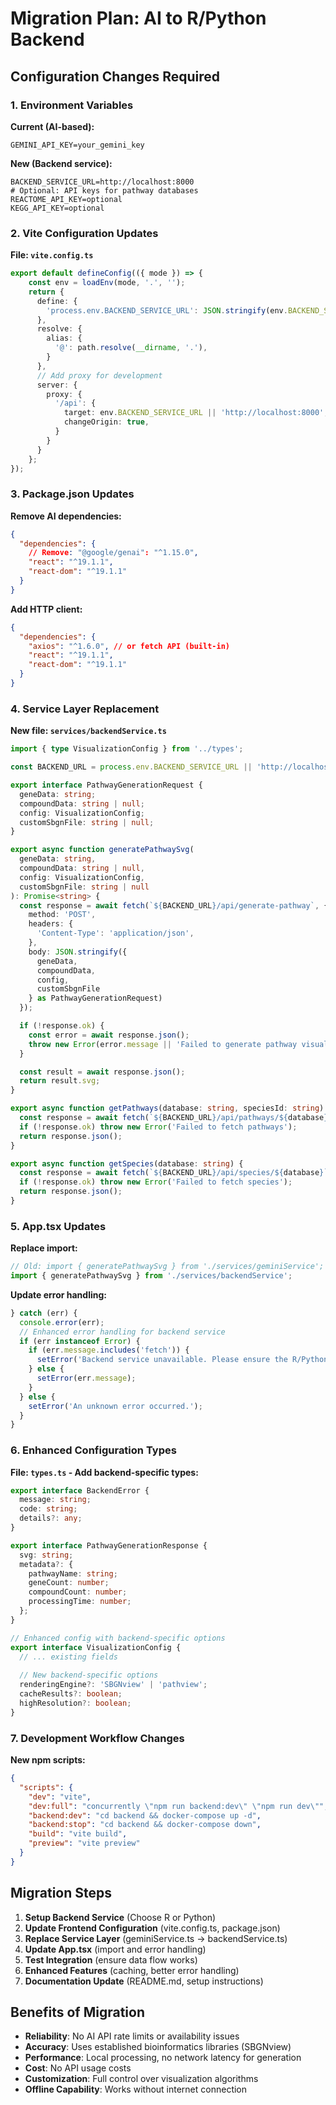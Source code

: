 # Migration Plan: AI to R/Python Backend

## Configuration Changes Required

### 1. Environment Variables
**Current (AI-based):**
```
GEMINI_API_KEY=your_gemini_key
```

**New (Backend service):**
```
BACKEND_SERVICE_URL=http://localhost:8000
# Optional: API keys for pathway databases
REACTOME_API_KEY=optional
KEGG_API_KEY=optional
```

### 2. Vite Configuration Updates
**File: `vite.config.ts`**
```typescript
export default defineConfig(({ mode }) => {
    const env = loadEnv(mode, '.', '');
    return {
      define: {
        'process.env.BACKEND_SERVICE_URL': JSON.stringify(env.BACKEND_SERVICE_URL || 'http://localhost:8000'),
      },
      resolve: {
        alias: {
          '@': path.resolve(__dirname, '.'),
        }
      },
      // Add proxy for development
      server: {
        proxy: {
          '/api': {
            target: env.BACKEND_SERVICE_URL || 'http://localhost:8000',
            changeOrigin: true,
          }
        }
      }
    };
});
```

### 3. Package.json Updates
**Remove AI dependencies:**
```json
{
  "dependencies": {
    // Remove: "@google/genai": "^1.15.0",
    "react": "^19.1.1",
    "react-dom": "^19.1.1"
  }
}
```

**Add HTTP client:**
```json
{
  "dependencies": {
    "axios": "^1.6.0", // or fetch API (built-in)
    "react": "^19.1.1",
    "react-dom": "^19.1.1"
  }
}
```

### 4. Service Layer Replacement

**New file: `services/backendService.ts`**
```typescript
import { type VisualizationConfig } from '../types';

const BACKEND_URL = process.env.BACKEND_SERVICE_URL || 'http://localhost:8000';

export interface PathwayGenerationRequest {
  geneData: string;
  compoundData: string | null;
  config: VisualizationConfig;
  customSbgnFile: string | null;
}

export async function generatePathwaySvg(
  geneData: string, 
  compoundData: string | null, 
  config: VisualizationConfig, 
  customSbgnFile: string | null
): Promise<string> {
  const response = await fetch(`${BACKEND_URL}/api/generate-pathway`, {
    method: 'POST',
    headers: {
      'Content-Type': 'application/json',
    },
    body: JSON.stringify({
      geneData,
      compoundData,
      config,
      customSbgnFile
    } as PathwayGenerationRequest)
  });

  if (!response.ok) {
    const error = await response.json();
    throw new Error(error.message || 'Failed to generate pathway visualization');
  }

  const result = await response.json();
  return result.svg;
}

export async function getPathways(database: string, speciesId: string) {
  const response = await fetch(`${BACKEND_URL}/api/pathways/${database}/${speciesId}`);
  if (!response.ok) throw new Error('Failed to fetch pathways');
  return response.json();
}

export async function getSpecies(database: string) {
  const response = await fetch(`${BACKEND_URL}/api/species/${database}`);
  if (!response.ok) throw new Error('Failed to fetch species');
  return response.json();
}
```

### 5. App.tsx Updates
**Replace import:**
```typescript
// Old: import { generatePathwaySvg } from './services/geminiService';
import { generatePathwaySvg } from './services/backendService';
```

**Update error handling:**
```typescript
} catch (err) {
  console.error(err);
  // Enhanced error handling for backend service
  if (err instanceof Error) {
    if (err.message.includes('fetch')) {
      setError('Backend service unavailable. Please ensure the R/Python service is running.');
    } else {
      setError(err.message);
    }
  } else {
    setError('An unknown error occurred.');
  }
}
```

### 6. Enhanced Configuration Types
**File: `types.ts` - Add backend-specific types:**
```typescript
export interface BackendError {
  message: string;
  code: string;
  details?: any;
}

export interface PathwayGenerationResponse {
  svg: string;
  metadata?: {
    pathwayName: string;
    geneCount: number;
    compoundCount: number;
    processingTime: number;
  };
}

// Enhanced config with backend-specific options
export interface VisualizationConfig {
  // ... existing fields
  
  // New backend-specific options
  renderingEngine?: 'SBGNview' | 'pathview';
  cacheResults?: boolean;
  highResolution?: boolean;
}
```

### 7. Development Workflow Changes

**New npm scripts:**
```json
{
  "scripts": {
    "dev": "vite",
    "dev:full": "concurrently \"npm run backend:dev\" \"npm run dev\"",
    "backend:dev": "cd backend && docker-compose up -d",
    "backend:stop": "cd backend && docker-compose down",
    "build": "vite build",
    "preview": "vite preview"
  }
}
```

## Migration Steps

1. **Setup Backend Service** (Choose R or Python)
2. **Update Frontend Configuration** (vite.config.ts, package.json)
3. **Replace Service Layer** (geminiService.ts → backendService.ts)
4. **Update App.tsx** (import and error handling)
5. **Test Integration** (ensure data flow works)
6. **Enhanced Features** (caching, better error handling)
7. **Documentation Update** (README.md, setup instructions)

## Benefits of Migration

- **Reliability**: No AI API rate limits or availability issues
- **Accuracy**: Uses established bioinformatics libraries (SBGNview)
- **Performance**: Local processing, no network latency for generation
- **Cost**: No API usage costs
- **Customization**: Full control over visualization algorithms
- **Offline Capability**: Works without internet connection